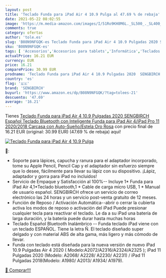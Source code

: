 ```yaml
---
layout: post
title: 'Teclado Funda para iPad Air 4 10.9 Pulga al 47.69 % de rebaja'
date: 2021-05-22 08:02:55
image: 'https://m.media-amazon.com/images/I/51Ro9KH8M6L._SL500_._SL400_.jpg'
comments: true
category: ofertas
author: 'tole.es'
slug: 'B08N9NFGQK-es Teclado Funda para iPad Air 4 10.9 Pulgadas 2020 SENGBIRCH...'
sku: 'B08N9NFGQK-es'
tags: [ 'Accesorios','Accesorios para tablets','Informática','Teclados para tablets','ipad','sengbirch', ]
actualPrice: 16.21 EUR
currency: EUR
price: 16.21
comparePrice: 30.99 EUR
prodname: 'Teclado Funda para iPad Air 4 10.9 Pulgadas 2020  SENGBIRCH Español Teclado Bluetooth con Inteligente Funda para iPad Air 4/iPad Pro 11 2020/2018 Carcasa con Auto-Sueño/Estela Oro Rosa'
country: 'es'
flag: '🇪🇸'
brand: 'SENGBIRCH'
buyurl: 'https://www.amazon.es/dp/B08N9NFGQK/?tag=tolees-21'
descuento: '47.69'
average: '16.21'
---
```


Tienes [Teclado Funda para iPad Air 4 10.9 Pulgadas 2020  SENGBIRCH Español Teclado Bluetooth con Inteligente Funda para iPad Air 4/iPad Pro 11 2020/2018 Carcasa con Auto-Sueño/Estela Oro Rosa](https://www.amazon.es/dp/B08N9NFGQK/?tag=tolees-21) con precio final de  16.21 EUR (original: 30.99 EUR) (47.69 %  de rebaja) aqui!

[![Teclado Funda para iPad Air 4 10.9 Pulga](https://m.media-amazon.com/images/I/51Ro9KH8M6L._SL500_._SL400_.jpg)](https://www.amazon.es/dp/B08N9NFGQK/?tag=tolees-21)

🔎:

- Soporte para lápices, capucha y ranura para el adaptador incorporado, tome su Apple Pencil, Pencil Cap y el adaptador sin esfuerzo siempre que lo desee, fácilmente para llevar su lápiz con su dispositivo. ¡Lápiz, adaptador y gorra para iPad no incluidos!
- Servicio de Empaque y Satisfacción al 100%-- Incluye 1* Funda para iPad Air 4,1*Teclado bluetooth,1 * Cable de carga micro USB, 1 * Manual de usuario español. SENGBIRCH ofrece un servicio de correo electrónico las 24 horas y un servicio post-venta gratuito de 12 meses.
- Función de Reposo / Activación Automática--abrir o cerrar la cubierta activa los modos de reposo o activación del iPad Puede presionar cualquier tecla para reactivar el teclado. Le da a su iPad una batería de larga duración, y la batería puede durar hasta muchas horas
- Teclado Español Bluetooth Inalámbrico -- Funda teclado iPad viene con un teclado ESPAÑOL. Tiene la letra Ñ. El teclado diseñado super delgado y con material ABS de alta gama, más ligero y más cómodo de llevar.
- Funda con teclado está diseñada para la nueva versión de nuevo iPad 10.9 Pulgadas Air 4 2020 ( Modelo:A2072/A2316/A2324/A2325 ); iPad 11 Pulgadas 2020 (Modelo: A2068/ A2228/ A2230/ A2231) / iPad 11 Pulgadas 2018(Modelo: A1980/ A2013/ A1934/ A1979).

[🛒 Comprar!!!](https://www.amazon.es/dp/B08N9NFGQK/?tag=tolees-21)
